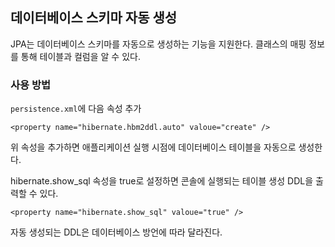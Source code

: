 ## 데이터베이스 스키마 자동 생성 
JPA는 데이터베이스 스키마를 자동으로 생성하는 기능을 지원한다. 
클래스의 매핑 정보를 통해 테이블과 컬럼을 알 수 있다. 

### 사용 방법 
`persistence.xml`에 다음 속성 추가 
```
<property name="hibernate.hbm2ddl.auto" valoue="create" />
```
위 속성을 추가하면 애플리케이션 실행 시점에 데이터베이스 테이블을 자동으로 생성한다. 

hibernate.show_sql 속성을 true로 설정하면 콘솔에 실행되는 테이블 생성 DDL을 출력할 수 있다. 
```
<property name="hibernate.show_sql" valoue="true" />
```
자동 생성되는 DDL은 데이터베이스 방언에 따라 달라진다. 
